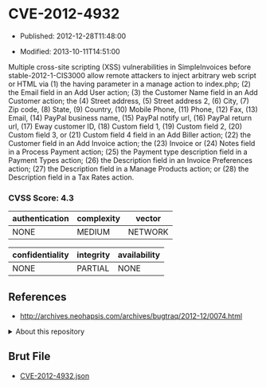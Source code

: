 # CVE-2012-4932

- Published: 2012-12-28T11:48:00

- Modified: 2013-10-11T14:51:00

Multiple cross-site scripting (XSS) vulnerabilities in SimpleInvoices before stable-2012-1-CIS3000 allow remote attackers to inject arbitrary web script or HTML via (1) the having parameter in a manage action to index.php; (2) the Email field in an Add User action; (3) the Customer Name field in an Add Customer action; the (4) Street address, (5) Street address 2, (6) City, (7) Zip code, (8) State, (9) Country, (10) Mobile Phone, (11) Phone, (12) Fax, (13) Email, (14) PayPal business name, (15) PayPal notify url, (16) PayPal return url, (17) Eway customer ID, (18) Custom field 1, (19) Custom field 2, (20) Custom field 3, or (21) Custom field 4 field in an Add Biller action; (22) the Customer field in an Add Invoice action; the (23) Invoice or (24) Notes field in a Process Payment action; (25) the Payment type description field in a Payment Types action; (26) the Description field in an Invoice Preferences action; (27) the Description field in a Manage Products action; or (28) the Description field in a Tax Rates action.

### CVSS Score: **4.3**

| authentication | complexity | vector |
| --- | --- | --- |
| NONE | MEDIUM | NETWORK |

| confidentiality | integrity | availability |
| --- | --- | --- |
| NONE | PARTIAL | NONE |

## References

* http://archives.neohapsis.com/archives/bugtraq/2012-12/0074.html

<details>
<summary>About this repository</summary> 

  This repository is part of the project [Live Hack CVE](https://github.com/Live-Hack-CVE). Main website can be found [www.live-hack.org](https://www.live-hack.org) 
  
  Made by [Sn0wAlice](https://github.com/Sn0wAlice) for the people that care about security and need to have a feed of the latest CVEs. Hope you enjoy it, don't forget to star the repo and follow me on [Twitter](https://twitter.com/Sn0wAlice) and [Github](https://github.com/Sn0wAlice). And that is my [personnal website](https://www.alice-snow.me/)

  - [Home Page](https://github.com/Live-Hack-CVE)
  - [Framework](https://github.com/Live-Hack-CVE/cve-framework)
  - [CVE database](https://github.com/Live-Hack-CVE/full_database)
  - [Changelog](https://github.com/Live-Hack-CVE/Changelog)
</details>

## Brut File

* [CVE-2012-4932.json](https://raw.githubusercontent.com/Live-Hack-CVE/full_database/main/cves/2012/CVE-2012-4932.json)

